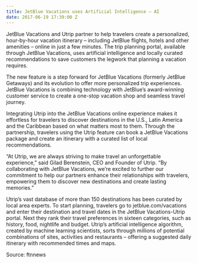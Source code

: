 ```yaml
---
title: JetBlue Vacations uses Artificial Intelligence – AI
date: 2017-06-19 17:39:00 Z
---
```


JetBlue Vacations and Utrip partner to help travelers create a personalized, hour-by-hour vacation itinerary – including JetBlue flights, hotels and other amenities – online in just a few minutes. The trip planning portal, available through JetBlue Vacations, uses artificial intelligence and locally curated recommendations to save customers the legwork that planning a vacation requires.

The new feature is a step forward for JetBlue Vacations (formerly JetBlue Getaways) and its evolution to offer more personalized trip experiences. JetBlue Vacations is combining technology with JetBlue’s award-winning customer service to create a one-stop vacation shop and seamless travel journey.

Integrating Utrip into the JetBlue Vacations online experience makes it effortless for travelers to discover destinations in the U.S., Latin America and the Caribbean based on what matters most to them. Through the partnership, travelers using the Utrip feature can book a JetBlue Vacations package and create an itinerary with a curated list of local recommendations.

“At Utrip, we are always striving to make travel an unforgettable experience,” said Gilad Berenstein, CEO and Founder of Utrip. “By collaborating with JetBlue Vacations, we’re excited to further our commitment to help our partners enhance their relationships with travelers, empowering them to discover new destinations and create lasting memories.”

Utrip’s vast database of more than 150 destinations has been curated by local area experts. To start planning, travelers go to jetblue.com/vacations and enter their destination and travel dates in the JetBlue Vacations-Utrip portal. Next they rank their travel preferences in sixteen categories, such as history, food, nightlife and budget. Utrip’s artificial intelligence algorithm, created by machine learning scientists, sorts through millions of potential combinations of sites, activities and restaurants – offering a suggested daily itinerary with recommended times and maps.

Source: ftnnews